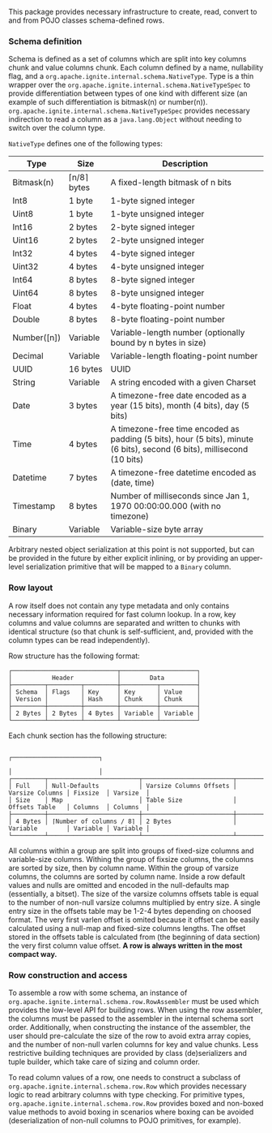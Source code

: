 This package provides necessary infrastructure to create, read, convert to and from POJO classes
schema-defined rows.

### Schema definition

Schema is defined as a set of columns which are split into key columns chunk and value columns chunk.
Each column defined by a name, nullability flag, and a `org.apache.ignite.internal.schema.NativeType`.
Type is a thin wrapper over the `org.apache.ignite.internal.schema.NativeTypeSpec` to provide differentiation
between types of one kind with different size (an example of such differentiation is bitmask(n) or number(n)).
`org.apache.ignite.internal.schema.NativeTypeSpec` provides necessary indirection to read a column as a
`java.lang.Object` without needing to switch over the column type.

`NativeType` defines one of the following types: 

Type | Size | Description
---- | ---- | -----------
Bitmask(n)|⌈n/8⌉ bytes|A fixed-length bitmask of n bits
Int8|1 byte|1-byte signed integer
Uint8|1 byte|1-byte unsigned integer
Int16|2 bytes|2-byte signed integer
Uint16|2 bytes|2-byte unsigned integer
Int32|4 bytes|4-byte signed integer
Uint32|4 bytes|4-byte unsigned integer
Int64|8 bytes|8-byte signed integer
Uint64|8 bytes|8-byte unsigned integer
Float|4 bytes|4-byte floating-point number
Double|8 bytes|8-byte floating-point number
Number([n])|Variable|Variable-length number (optionally bound by n bytes in size)
Decimal|Variable|Variable-length floating-point number
UUID|16 bytes|UUID
String|Variable|A string encoded with a given Charset
Date|3 bytes|A timezone-free date encoded as a year (15 bits), month (4 bits), day (5 bits)
Time|4 bytes|A timezone-free time encoded as padding (5 bits), hour (5 bits), minute (6 bits), second (6 bits), millisecond (10 bits)
Datetime|7 bytes|A timezone-free datetime encoded as (date, time)
Timestamp|8 bytes|Number of milliseconds since Jan 1, 1970 00:00:00.000 (with no timezone)
Binary|Variable|Variable-size byte array

Arbitrary nested object serialization at this point is not supported, but can be provided in the future by either 
explicit inlining, or by providing an upper-level serialization primitive that will be mapped to a `Binary` column.

### Row layout
A row itself does not contain any type metadata and only contains necessary information required for fast column 
lookup. In a row, key columns and value columns are separated and written to chunks with identical structure 
(so that chunk is self-sufficient, and, provided with the column types can be read independently).

Row structure has the following format:

    ┌─────────────────────────────┬─────────────────────┐
    │           Header            │        Data         │
    ├─────────┬─────────┬─────────┼──────────┬──────────┤
    │ Schema  │ Flags   │ Key     │ Key      │ Value    │
    │ Version │         │ Hash    │ Chunk    │ Chunk    │
    ├─────────┼─────────┼─────────┼──────────┼──────────┤
    │ 2 Bytes │ 2 Bytes │ 4 Bytes │ Variable │ Variable │
    └─────────┴─────────┴─────────┴──────────┴──────────┘


Each chunk section has the following structure:

                                                                           ┌────────────────────────┐
                                                                           │                        │
    ┌─────────┬─────────────────────────┬─────────────────────────┬────────┴────────┬──────────┬────⌄─────┐
    │ Full    │ Null-Defaults           │ Varsize Columns Offsets │ Varsize Columns │ Fixsize  │ Varsize  │
    │ Size    │ Map                     │ Table Size              │ Offsets Table   │ Columns  │ Columns  │
    ├─────────┼─────────────────────────┼─────────────────────────┼─────────────────┼──────────┼──────────┤
    │ 4 Bytes │ ⌈Number of columns / 8⌉ │ 2 Bytes                 │ Variable        │ Variable │ Variable │
    └─────────┴─────────────────────────┴─────────────────────────┴─────────────────┴──────────┴──────────┘
All columns within a group are split into groups of fixed-size columns and variable-size columns. Withing the group of 
fixsize columns, the columns are sorted by size, then by column name. Within the group of varsize columns, the columns 
are sorted by column name. Inside a row default values and nulls are omitted and encoded in the null-defaults map 
(essentially, a bitset). The size of the varsize columns offsets table is equal to the number of non-null 
varsize columns multiplied by entry size. A single entry size in the offsets table may be 1-2-4 bytes depending on 
choosed format. The very first varlen offset is omited because it offset can be easily calculated using a null-map and 
fixed-size columns lengths. The offset stored in the offsets table is calculated from (the beginning of data section) 
the very first column value offset. **A row is always written in the most compact way.**

### Row construction and access
To assemble a row with some schema, an instance of `org.apache.ignite.internal.schema.row.RowAssembler`
must be used which provides the low-level API for building rows. When using the row assembler, the
columns must be passed to the assembler in the internal schema sort order. Additionally, when constructing
the instance of the assembler, the user should pre-calculate the size of the row to avoid extra array copies,
and the number of non-null varlen columns for key and value chunks. Less restrictive building techniques
are provided by class (de)serializers and tuple builder, which take care of sizing and column order.

To read column values of a row, one needs to construct a subclass of
`org.apache.ignite.internal.schema.row.Row` which provides necessary logic to read arbitrary columns with
type checking. For primitive types, `org.apache.ignite.internal.schema.row.Row` provides boxed and non-boxed
value methods to avoid boxing in scenarios where boxing can be avoided (deserialization of non-null columns to
POJO primitives, for example).
